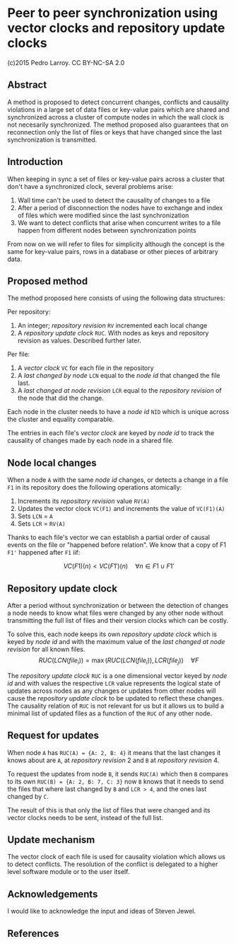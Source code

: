 # Peer to peer synchronization using vector clocks and repository update clocks

(c)2015 Pedro Larroy. CC BY-NC-SA 2.0

## Abstract

A method is proposed to detect concurrent changes, conflicts and causality violations in a large set of data files or key-value pairs which are shared and synchronized across a cluster of compute nodes in which the wall clock is not necesarily synchronized. The method proposed also guarantees that on reconnection only the list of files or keys that have changed since the last synchronization is transmitted.

## Introduction

When keeping in sync a set of files or key-value pairs across a cluster that don't have a synchronized clock, several problems arise:

1. Wall time can't be used to detect the causality of changes to a file
2. After a period of disconnection the nodes have to exchange and index of files which were modified since the last synchronization
3. We want to detect conflicts that arise when concurrent writes to a file happen from different nodes between synchronization points

From now on we will refer to files for simplicity although the concept is the same for key-value pairs, rows in a database or other pieces of arbitrary data.


## Proposed method

The method proposed here consists of using the following data structures:

Per repository:

1. An integer; *repository revision*  `RV` incremented each local change
2. A *repository update clock* `RUC`. With nodes as keys and repository revision as values. Described further later.

Per file:

1. A *vector clock* `VC` for each file in the repository
2. A *last changed by node* `LCN` equal to the *node id* that changed the file last.
3. A *last changed at node revision* `LCR` equal to the *repository revision* of the node that did the change. 

Each node in the cluster needs to have a *node id* `NID` which is unique across the cluster and equality comparable.

The entries in each file's *vector clock* are keyed by *node id* to track the causality of changes made by each node in a shared file.

## Node local changes

When a node `A` with the same *node id* changes, or detects a change in a file `F1` in its repository does the following operations atomically: 

1. Increments its *repository revision* value `RV(A)`
2. Updates the vector clock `VC(F1)` and increments the value of `VC(F1)(A)`
3. Sets `LCN` = `A`
4. Sets `LCR` = `RV(A)`

Thanks to each file's vector we can establish a partial order of causal events on the file or "happened before relation". We know that a copy of F1 `F1'` happened after `F1` iif:   

$$VC(F1)(n) < VC(F1')(n) \quad \forall n \in F1 \cup F1' $$

## Repository update clock

After a period without synchronization or between the detection of changes a node needs to know what files were changed by any other node without transmitting the full list of files and their version clocks which can be costly.

To solve this, each node keeps its own *repository update clock* which is keyed by *node id* and with the maximum value of the *last changed at node revision* for all known files. $$RUC(LCN(file_i)) = \max (RUC(LCN(file_i)), LCR(file_j)) \quad \forall F
$$

The *repository update clock* `RUC` is a one dimensional vector keyed by *node id* and with values the respective `LCR` value represents the logical state of updates across nodes as any changes or updates from other nodes will cause the *repository update clock* to be updated to reflect these changes. The causality relation of `RUC` is not relevant for us but it allows us to build a minimal list of updated files as a function of the `RUC` of any other node.

## Request for updates

When node `A` has ``RUC(A) = {A: 2, B: 4}`` it means that the last changes it knows about are `A`, at *repository revision* 2 and `B` at *repository revision* 4.

To request the updates from node `B`, it sends `RUC(A)` which then `B` compares to its own `RUC(B) = {A: 2, B: 7, C: 3}` now `B` knows that it needs to send the files that where last changed by `B` and `LCR > 4`, and the ones last changed by `C`.

The result of this is that only the list of files that were changed and its vector clocks needs to be sent, instead of the full list.

## Update mechanism

The vector clock of each file is used for causality violation which allows us to detect conflicts. The resolution of the conflict is delegated to a higher level software module or to the user itself.

## Acknowledgements
I would like to acknowledge the input and ideas of Steven Jewel.

## References

[vector clock]: http://en.wikipedia.org/wiki/Vector_clock
[Amazon's dynamo]: http://www.allthingsdistributed.com/files/amazon-dynamo-sosp2007.pdf

